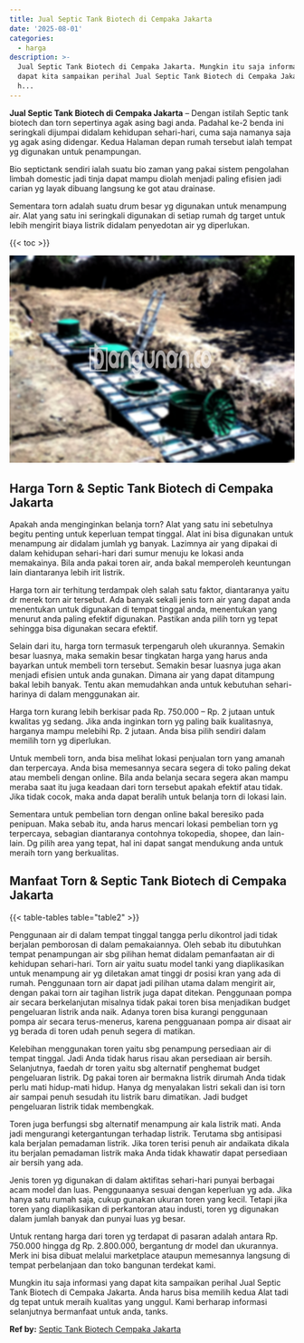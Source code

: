 ```yaml
---
title: Jual Septic Tank Biotech di Cempaka Jakarta
date: '2025-08-01'
categories:
  - harga
description: >-
  Jual Septic Tank Biotech di Cempaka Jakarta. Mungkin itu saja informasi yang
  dapat kita sampaikan perihal Jual Septic Tank Biotech di Cempaka Jakarta. Anda
  h...
---
```


**Jual Septic Tank Biotech di Cempaka Jakarta** – Dengan istilah Septic tank biotech dan torn sepertinya agak asing bagi anda. Padahal ke-2 benda ini seringkali dijumpai didalam kehidupan sehari-hari, cuma saja namanya saja yg agak asing didengar. Kedua Halaman depan rumah tersebut ialah tempat yg digunakan untuk penampungan.

Bio septictank sendiri ialah suatu bio zaman yang pakai sistem pengolahan limbah domestic jadi tinja dapat mampu diolah menjadi paling efisien jadi carian yg layak dibuang langsung ke got atau drainase.

Sementara torn adalah suatu drum besar yg digunakan untuk menampung air. Alat yang satu ini seringkali digunakan di setiap rumah dg target untuk lebih mengirit biaya listrik didalam penyedotan air yg diperlukan.

{{< toc >}}

![Jual Septic Tank Biotech di Cempaka Jakarta](/images/jual-bio-septictank-42.png)

## Harga Torn & Septic Tank Biotech di Cempaka Jakarta

Apakah anda menginginkan belanja torn? Alat yang satu ini sebetulnya begitu penting untuk keperluan tempat tinggal. Alat ini bisa digunakan untuk menampung air didalam jumlah yg banyak. Lazimnya air yang dipakai di dalam kehidupan sehari-hari dari sumur menuju ke lokasi anda memakainya. Bila anda pakai toren air, anda bakal memperoleh keuntungan lain diantaranya lebih irit listrik.

Harga torn air terhitung terdampak oleh salah satu faktor, diantaranya yaitu dr merek torn air tersebut. Ada banyak sekali jenis torn air yang dapat anda menentukan untuk digunakan di tempat tinggal anda, menentukan yang menurut anda paling efektif digunakan. Pastikan anda pilih torn yg tepat sehingga bisa digunakan secara efektif.

Selain dari itu, harga torn termasuk terpengaruh oleh ukurannya. Semakin besar luasnya, maka semakin besar tingkatan harga yang harus anda bayarkan untuk membeli torn tersebut. Semakin besar luasnya juga akan menjadi efisien untuk anda gunakan. Dimana air yang dapat ditampung bakal lebih banyak. Tentu akan memudahkan anda untuk kebutuhan sehari-harinya di dalam menggunakan air.

Harga torn kurang lebih berkisar pada Rp. 750.000 – Rp. 2 jutaan untuk kwalitas yg sedang. Jika anda inginkan torn yg paling baik kualitasnya, harganya mampu melebihi Rp. 2 jutaan. Anda bisa pilih sendiri dalam memilih torn yg diperlukan.

Untuk membeli torn, anda bisa melihat lokasi penjualan torn yang amanah dan terpercaya. Anda bisa memesannya secara segera di toko paling dekat atau membeli dengan online. Bila anda belanja secara segera akan mampu meraba saat itu juga keadaan dari torn tersebut apakah efektif atau tidak. Jika tidak cocok, maka anda dapat beralih untuk belanja torn di lokasi lain.

Sementara untuk pembelian torn dengan online bakal beresiko pada penipuan. Maka sebab itu, anda harus mencari lokasi pembelian torn yg terpercaya, sebagian diantaranya contohnya tokopedia, shopee, dan lain-lain. Dg pilih area yang tepat, hal ini dapat sangat mendukung anda untuk meraih torn yang berkualitas.

## Manfaat Torn & Septic Tank Biotech di Cempaka Jakarta

{{< table-tables table="table2" >}}

Penggunaan air di dalam tempat tinggal tangga perlu dikontrol jadi tidak berjalan pemborosan di dalam pemakaiannya. Oleh sebab itu dibutuhkan tempat penampungan air sbg pilihan hemat didalam pemanfaatan air di kehidupan sehari-hari. Torn air yaitu suatu model tanki yang diaplikasikan untuk menampung air yg diletakan amat tinggi dr posisi kran yang ada di rumah. Penggunaan torn air dapat jadi pilihan utama dalam mengirit air, dengan pakai torn air tagihan listrik juga dapat ditekan. Penggunaan pompa air secara berkelanjutan misalnya tidak pakai toren bisa menjadikan budget pengeluaran listrik anda naik. Adanya toren bisa kurangi penggunaan pompa air secara terus-menerus, karena pengguanaan pompa air disaat air yg berada di toren udah penuh segera di matikan.

Kelebihan menggunakan toren yaitu sbg penampung persediaan air di tempat tinggal. Jadi Anda tidak harus risau akan persediaan air bersih. Selanjutnya, faedah dr toren yaitu sbg alternatif penghemat budget pengeluaran listrik. Dg pakai toren air bermakna listrik dirumah Anda tidak perlu mati hidup-mati hidup. Hanya dg menyalakan listri sekali dan isi torn air sampai penuh sesudah itu listrik baru dimatikan. Jadi budget pengeluaran listrik tidak membengkak.

Toren juga berfungsi sbg alternatif menampung air kala listrik mati. Anda jadi mengurangi ketergantungan terhadap listrik. Terutama sbg antisipasi kala berjalan pemadaman listrik. Jika toren terisi penuh air andaikata dikala itu berjalan pemadaman listrik maka Anda tidak khawatir dapat persediaan air bersih yang ada.

Jenis toren yg digunakan di dalam aktifitas sehari-hari punyai berbagai acam model dan luas. Penggunaanya sesuai dengan keperluan yg ada. Jika hanya satu rumah saja, cukup gunakan ukuran toren yang kecil. Tetapi jika toren yang diaplikasikan di perkantoran atau industi, toren yg digunakan dalam jumlah banyak dan punyai luas yg besar.

Untuk rentang harga dari toren yg terdapat di pasaran adalah antara Rp. 750.000 hingga dg Rp. 2.800.000, bergantung dr model dan ukurannya. Merk ini bisa dibuat melalui marketplace ataupun memesannya langsung di tempat perbelanjaan dan toko bangunan terdekat kami.

Mungkin itu saja informasi yang dapat kita sampaikan perihal Jual Septic Tank Biotech di Cempaka Jakarta. Anda harus bisa memilih kedua Alat tadi dg tepat untuk meraih kualitas yang unggul. Kami berharap informasi selanjutnya bermanfaat untuk anda, tanks.

**Ref by:** [Septic Tank Biotech Cempaka Jakarta](https://id.wikipedia.org/wiki/Septic)
